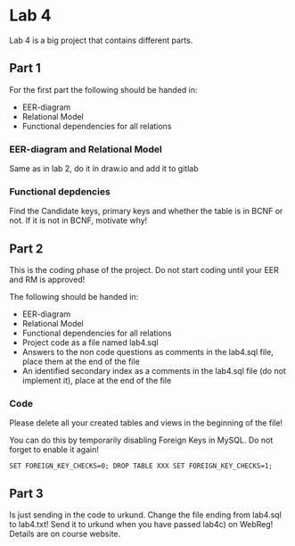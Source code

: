# Lab 4 

Lab 4 is a big project that contains different parts. 

## Part 1
For the first part the following should be handed in:

* EER-diagram
* Relational Model
* Functional dependencies for all relations

### EER-diagram and Relational Model
Same as in lab 2, do it in draw.io and add it to gitlab

### Functional depdencies 
Find the Candidate keys, primary keys and whether the table is in BCNF or not. If it is not in BCNF, motivate why! 

## Part 2
This is the coding phase of the project. Do not start coding until your EER and RM is approved!

The following should be handed in: 

* EER-diagram 
* Relational Model 
* Functional dependencies for all relations
* Project code as a file named lab4.sql
* Answers to the non code questions as comments in the lab4.sql file, place them at the end of the file
* An identified secondary index as a comments in the lab4.sql file (do not implement it), place at the end of the file

### Code
Please delete all your created tables and views in the beginning of the file!

You can do this by temporarily disabling Foreign Keys in MySQL. Do not forget to enable it again!

`SET FOREIGN_KEY_CHECKS=0;
DROP TABLE XXX
SET FOREIGN_KEY_CHECKS=1;`

## Part 3
Is just sending in the code to urkund. Change the file ending from lab4.sql to lab4.txt! Send it to urkund when you have passed lab4c) on WebReg! Details are on course website.


